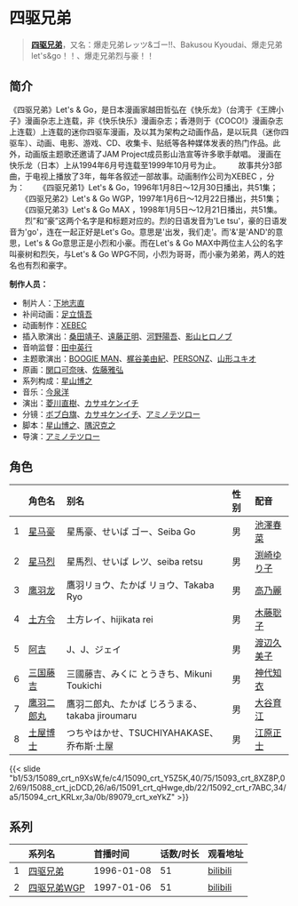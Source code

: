 # 四驱兄弟


> <u>**[四驱兄弟](https://bgm.tv/subject/9567)**</u>，又名：爆走兄弟レッツ&ゴー!!、Bakusou Kyoudai、爆走兄弟let's&amp;go！！、爆走兄弟烈与豪！！

## 简介

《四驱兄弟》Let's & Go，是日本漫画家越田哲弘在《快乐龙》（台湾于《王牌小子》漫画杂志上连载，非《快乐快乐》漫画杂志；香港则于《COCO!》漫画杂志上连载）上连载的迷你四驱车漫画，及以其为架构之动画作品，是以玩具（迷你四驱车）、动画、电影、游戏、CD、收集卡、贴纸等各种媒体发表的热门作品。此外，动画版主题歌还邀请了JAM Project成员影山浩宣等许多歌手献唱。
漫画在快乐龙（日本）上从1994年6月号连载至1999年10月号为止。 
　　故事共分3部曲，于电视上播放了3年，每年各叙述一部故事。动画制作公司为XEBEC ，分为： 
　　《四驱兄弟1》Let's & Go，1996年1月8日～12月30日播出，共51集； 
　　《四驱兄弟2》Let's & Go WGP，1997年1月6日～12月22日播出，共51集； 
　　《四驱兄弟3》Let's & Go MAX ，1998年1月5日～12月21日播出，共51集。 
　　烈”和“豪”这两个名字是和标题对应的。烈的日语发音为'Le tsu'，豪的日语发音为'go'，连在一起正好是Let's Go。意思是'出发，我们走'。而'&'是'AND'的意思，Let's & Go意思正是小烈和小豪。而在Let's & Go MAX中两位主人公的名字叫豪树和烈矢，与Let's & Go WPG不同，小烈为哥哥，而小豪为弟弟，两人的姓名也有烈和豪字。

**制作人员：**
- 制片人：[下地志直](https://bgm.tv/person/552)
- 补间动画：[足立慎吾](https://bgm.tv/person/3183)
- 动画制作：[XEBEC](https://bgm.tv/person/551)
- 插入歌演出：[桑田靖子](https://bgm.tv/person/13857)、[遠藤正明](https://bgm.tv/person/6722)、[河野陽吾](https://bgm.tv/person/2536)、[影山ヒロノブ](https://bgm.tv/person/1782)
- 音响监督：[田中英行](https://bgm.tv/person/98)
- 主题歌演出：[BOOGIE MAN](https://bgm.tv/person/13849)、[梶谷美由紀](https://bgm.tv/person/13850)、[PERSONZ](https://bgm.tv/person/13851)、[山形ユキオ](https://bgm.tv/person/13847)
- 原画：[関口可奈味](https://bgm.tv/person/318)、[佐藤雅弘](https://bgm.tv/person/11489)
- 系列构成：[星山博之](https://bgm.tv/person/1056)
- 音乐：[今泉洋](https://bgm.tv/person/9983)
- 演出：[菱川直樹](https://bgm.tv/person/11954)、[カサヰケンイチ](https://bgm.tv/person/1504)
- 分镜：[ボブ白旗](https://bgm.tv/person/336)、[カサヰケンイチ](https://bgm.tv/person/1504)、[アミノテツロー](https://bgm.tv/person/590)
- 脚本：[星山博之](https://bgm.tv/person/1056)、[隅沢克之](https://bgm.tv/person/81)
- 导演：[アミノテツロー](https://bgm.tv/person/590)

## 角色

|     |   角色名   |   别名  | 性别 |  配音  |
|:--- |:------  |:----      |:---  |:--   |
| 1 | [星马豪](https://bgm.tv/character/15089) | 星馬豪、せいば ゴー、Seiba Go | 男 | [池澤春菜](https://bgm.tv/person/4230) |
| 2 | [星马烈](https://bgm.tv/character/15090) | 星馬烈、せいば レツ、seiba retsu | 男 | [渕崎ゆり子](https://bgm.tv/person/3949) |
| 3 | [鹰羽龙](https://bgm.tv/character/15093) | 鷹羽リョウ、たかば リョウ、Takaba Ryo | 男 | [高乃麗](https://bgm.tv/person/4550) |
| 4 | [土方令](https://bgm.tv/character/15088) | 土方レイ、hijikata rei | 男 | [木藤聡子](https://bgm.tv/person/5319) |
| 5 | [阿吉](https://bgm.tv/character/15091) | J、J、ジェイ | 男 | [渡辺久美子](https://bgm.tv/person/3819) |
| 6 | [三国藤吉](https://bgm.tv/character/15092) | 三國藤吉、みくに とうきち、Mikuni Toukichi | 男 | [神代知衣](https://bgm.tv/person/4663) |
| 7 | [鹰羽二郎丸](https://bgm.tv/character/15094) | 鷹羽二郎丸、たかば じろうまる、takaba jiroumaru | 男 | [大谷育江](https://bgm.tv/person/3906) |
| 8 | [土屋博士](https://bgm.tv/character/89079) | つちやはかせ、TSUCHIYAHAKASE、乔布斯·土屋 | 男 | [江原正士](https://bgm.tv/person/4164) |

{{< slide "b1/53/15089_crt_n9XsW,fe/c4/15090_crt_Y5Z5K,40/75/15093_crt_8XZ8P,02/69/15088_crt_jcDCD,26/a6/15091_crt_qHwge,db/22/15092_crt_r7ABC,34/a5/15094_crt_KRLxr,3a/0b/89079_crt_xeYkZ" >}}

## 系列

|     |   系列名   |   首播时间  | 话数/时长  | 观看地址 |
|:---  |:------    |:----      |:---       |:---  |
| 1 |[四驱兄弟](https://bgm.tv/subject/9567)| 1996-01-08 | 51 | [bilibili](https://www.bilibili.com/bangumi/play/ss2271)  |
| 2 |[四驱兄弟WGP](https://bgm.tv/subject/47759)| 1997-01-06 | 51 | [bilibili](https://www.bilibili.com/bangumi/play/ss2272)  |



